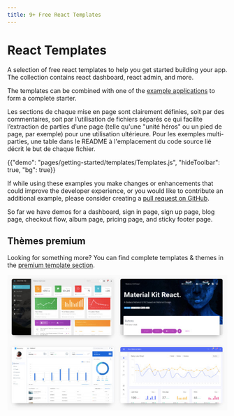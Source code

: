 ```yaml
---
title: 9+ Free React Templates
---
```


# React Templates

<p class="description">A selection of free react templates to help you get started building your app. The collection contains react dashboard, react admin, and more.</p>

The templates can be combined with one of the [example applications](https://github.com/mui-org/material-ui/tree/master/examples) to form a complete starter.

Les sections de chaque mise en page sont clairement définies, soit par des commentaires, soit par l’utilisation de fichiers séparés ce qui facilite l’extraction de parties d’une page (telle qu'une "unité héros" ou un pied de page, par exemple) pour une utilisation ultérieure. Pour les exemples multi-parties, une table dans le README à l'emplacement du code source lié décrit le but de chaque fichier.

{{"demo": "pages/getting-started/templates/Templates.js", "hideToolbar": true, "bg": true}}

If while using these examples you make changes or enhancements that could improve the developer experience, or you would like to contribute an additional example, please consider creating a [pull request on GitHub](https://github.com/mui-org/material-ui/pulls).

So far we have demos for a dashboard, sign in page, sign up page, blog page, checkout flow, album page, pricing page, and sticky footer page.

## Thèmes premium

Looking for something more? You can find complete templates & themes in the <a href="https://material-ui.com/store/" data-ga-event-category="premium-themes" data-ga-event-action="click" data-ga-event-label="templates-link">premium template section</a>.

<a href="https://material-ui.com/store/" data-ga-event-category="premium-themes" data-ga-event-action="click" data-ga-event-label="templates-image"><img src="/static/images/themes-light.jpg" alt="react templates" /></a>
